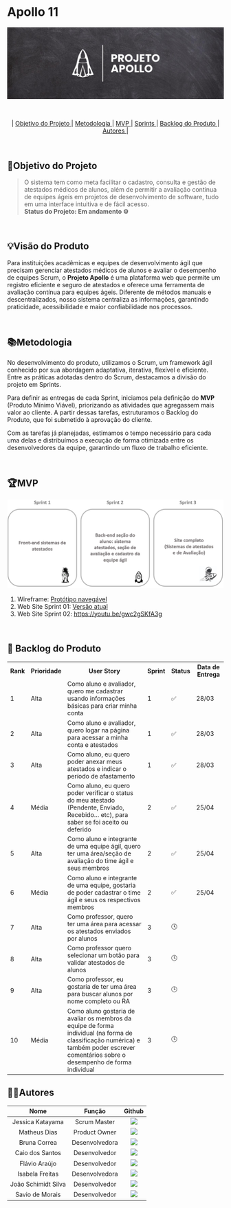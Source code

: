 # **Apollo 11**

![](Documents/img/ProjetoApolloIMG.jfif)

<br>
<p align="center">
    |
  <a href ="#objetivo-do-projeto">  Objetivo do Projeto </a>  |     
  <a href ="#metodologia"> Metodologia </a>  |
  <a href ="#mvp"> MVP </a>  |
  <a href ="#sprints"> Sprints </a>  |
  <a href ="#backlog-do-produto"> Backlog do Produto </a>  | 
  <a href ="#autores"> Autores </a>  |
</p>
</br>

## 📌Objetivo do Projeto
> O sistema tem como meta facilitar o cadastro, consulta e gestão de atestados médicos de alunos, além de permitir a avaliação contínua de equipes ágeis em projetos de desenvolvimento de software, tudo em uma interface intuitiva e de fácil acesso.   <br>
**Status do Projeto: Em andamento ⚙️**

<br>

## 💡Visão do Produto
Para instituições acadêmicas e equipes de desenvolvimento ágil que precisam gerenciar atestados médicos de alunos e avaliar o desempenho de equipes Scrum, o **Projeto Apollo** é uma plataforma web que permite um registro eficiente e seguro de atestados e oferece uma ferramenta de avaliação contínua para equipes ágeis. Diferente de métodos manuais e descentralizados, nosso sistema centraliza as informações, garantindo praticidade, acessibilidade e maior confiabilidade nos processos.

<br>

## 📚Metodologia

No desenvolvimento do produto, utilizamos o Scrum, um framework ágil conhecido por sua abordagem adaptativa, iterativa, flexível e eficiente. Entre as práticas adotadas dentro do Scrum, destacamos a divisão do projeto em Sprints.

Para definir as entregas de cada Sprint, iniciamos pela definição do **MVP** (Produto Mínimo Viável), priorizando as atividades que agregassem mais valor ao cliente. A partir dessas tarefas, estruturamos o Backlog do Produto, que foi submetido à aprovação do cliente.

Com as tarefas já planejadas, estimamos o tempo necessário para cada uma delas e distribuímos a execução de forma otimizada entre os desenvolvedores da equipe, garantindo um fluxo de trabalho eficiente.

<br>

## 🏆**MVP**
![imgage alt](https://github.com/matheussd1/Apollo11/blob/main/Documents/img/MVP_2.jpg?raw=true)
1. Wireframe: [Protótipo navegável](https://www.figma.com/design/snwp3uCdIYLKA9mw0Ymj7B/login?node-id=0-1&t=PVu3Mg1vIH0n0J8Y-1)
2. Web Site Sprint 01: [Versão atual](Documents/video)
3. Web Site Sprint 02: https://youtu.be/gwc2gSKfA3g 

<br>

## 🌱 Backlog do Produto
<table>
    <tr>
        <th> Rank </th>
        <th> Prioridade </th>
        <th> User Story </th>
        <th> Sprint </th>
        <th> Status </th>
        <th> Data de Entrega</th>
    </tr>
    <tr>
        <td> 1 </td>
        <td> Alta </td>
        <td> Como aluno e avaliador, quero me cadastrar usando informações básicas para criar minha conta </td>
        <td> 1 </td>
        <td> ✅ </td>
        <td> 28/03 </td>
    </tr>
     <tr>
        <td> 2 </td>
        <td> Alta </td>
        <td> Como aluno e avaliador, quero logar na página para acessar a minha conta e atestados </td>
        <td> 1 </td>
        <td> ✅ </td>
        <td> 28/03 </td>
    </tr>
    <tr>
        <td> 3 </td>
        <td> Alta </td>
        <td> Como aluno, eu quero poder anexar meus atestados e indicar o período de afastamento </td>
        <td> 1 </td>
        <td> ✅ </td>
        <td> 28/03 </td>
    </tr>
        <td> 4 </td>
        <td> Média </td>
        <td> Como aluno, eu quero poder verificar o status do meu atestado (Pendente, Enviado, Recebido… etc), para saber se foi aceito ou deferido </td>
        <td> 2 </td>
        <td> ✅ </td>
        <td> 25/04 </td>
    </tr>
    </tr>
        <td> 5 </td>
        <td> Alta </td>
        <td> Como aluno e integrante de uma equipe ágil, quero ter uma área/seção de avaliação do time ágil e seus membros </td>
        <td> 2 </td>
        <td> ✅ </td>
        <td> 25/04 </td>
    </tr>
    </tr>
        <td> 6 </td>
        <td> Média </td>
        <td> Como aluno e integrante de uma equipe, gostaria de poder cadastrar o time ágil e seus os respectivos membros </td>
        <td> 2 </td>
        <td> ✅ </td>
        <td> 25/04 </td>
    </tr>
    </tr>
        <td> 7 </td>
        <td> Alta </td>
        <td> Como professor, quero ter uma área para acessar os atestados enviados por alunos </td>
        <td> 3 </td>
        <td> 🕓 </td>
        <td>  </td>
    </tr>
    </tr>
        <td> 8 </td>
        <td> Alta </td>
        <td> Como professor quero selecionar um botão para validar atestados de alunos </td>
        <td> 3 </td>
        <td> 🕓 </td>
        <td>  </td>
    </tr>
    </tr>
        <td> 9 </td>
        <td> Alta </td>
        <td> Como professor, eu gostaria de ter uma área para buscar alunos por nome completo ou RA </td>
        <td> 3 </td>
        <td> 🕓 </td>
        <td>  </td>
    </tr>
    </tr>
        <td> 10 </td>
        <td> Média </td>
        <td> Como aluno gostaria de avaliar os membros da equipe de forma individual (na forma de classificação numérica) e também poder escrever comentários sobre o desempenho de forma individual  </td>
        <td> 3 </td>
        <td> 🕓 </td>
        <td>  </td>
    </tr>
        
</table>

## 👨‍💻**Autores** 

|      Nome      |    Função       |                            Github                             |           
| :--------------: | :-----------: | :----------------------------------------------------------: | 
|  Jessica Katayama     | Scrum Master  | <a href="https://github.com/JessicaKatayama"><img src="https://img.shields.io/badge/GitHub-100000?style=for-the-badge&logo=github&logoColor=white"></a> |
|  Matheus Dias     | Product Owner  | <a href="https://github.com/matheussd1"><img src="https://img.shields.io/badge/GitHub-100000?style=for-the-badge&logo=github&logoColor=white"></a> |
|  Bruna Correa     | Desenvolvedora  | <a href="https://github.com/brunacorrea-s"><img src="https://img.shields.io/badge/GitHub-100000?style=for-the-badge&logo=github&logoColor=white"></a> |
|  Caio dos Santos     | Desenvolvedor  | <a href="https://github.com/JkDeltaz"><img src="https://img.shields.io/badge/GitHub-100000?style=for-the-badge&logo=github&logoColor=white"></a> |
|  Flávio Araújo     | Desenvolvedor  | <a href="https://github.com/hmlflavio"><img src="https://img.shields.io/badge/GitHub-100000?style=for-the-badge&logo=github&logoColor=white"></a> |
|  Isabela Freitas     | Desenvolvedora  | <a href="https://github.com/IsabelaFreitasDev"><img src="https://img.shields.io/badge/GitHub-100000?style=for-the-badge&logo=github&logoColor=white"></a> |
|  João Schimidt Silva     | Desenvolvedor  | <a href="https://github.com/Joao-GS-Silva"><img src="https://img.shields.io/badge/GitHub-100000?style=for-the-badge&logo=github&logoColor=white"></a> |
|  Savio de Morais     | Desenvolvedor  | <a href="https://github.com/aasavio"><img src="https://img.shields.io/badge/GitHub-100000?style=for-the-badge&logo=github&logoColor=white"></a> |

